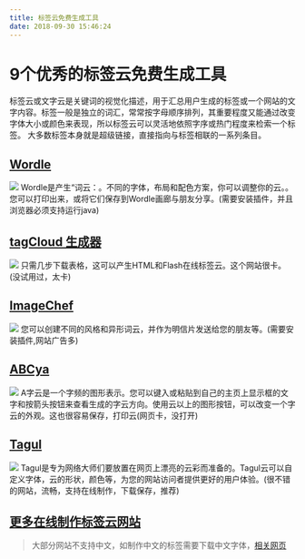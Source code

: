 ```yaml
---
title: 标签云免费生成工具
date: 2018-09-30 15:46:24
---
```


# 9个优秀的标签云免费生成工具

标签云或文字云是关键词的视觉化描述，用于汇总用户生成的标签或一个网站的文字内容。标签一般是独立的词汇，常常按字母顺序排列，其重要程度又能通过改变字体大小或颜色来表现，所以标签云可以灵活地依照字序或热门程度来检索一个标签。 大多数标签本身就是超级链接，直接指向与标签相联的一系列条目。

## [Wordle](https://wordart.com/)

![](http://jbcdn2.b0.upaiyun.com/2011/12/Wordle.jpg)
Wordle是产生“词云：。不同的字体，布局和配色方案，你可以调整你的云。。您可以打印出来，或将它们保存到Wordle画廊与朋友分享。(需要安装插件，并且浏览器必须支持运行java)

## [tagCloud 生成器](http://www.tag-cloud.de/)

![](http://jbcdn2.b0.upaiyun.com/2011/12/tagCloud-generator.jpg)
只需几步下载表格，这可以产生HTML和Flash在线标签云。这个网站很卡。(没试用过，太卡)

## [ImageChef](http://www.imagechef.com/ic/word_mosaic/)
![](http://jbcdn2.b0.upaiyun.com/2011/12/ImageChef.jpg)
您可以创建不同的风格和异形词云，并作为明信片发送给您的朋友等。(需要安装插件,网站广告多)

## [ABCya](http://www.abcya.com/word_clouds.htm)
![](http://jbcdn2.b0.upaiyun.com/2011/12/ABCya.jpg)
A字云是一个字频的图形表示。您可以键入或粘贴到自己的主页上显示框的文字和按箭头按钮来查看生成的字云方向。使用云以上的图形按钮，可以改变一个字云的外观。这也很容易保存，打印云(网页卡，没打开)

## [Tagul](https://wordart.com/)
![](http://jbcdn2.b0.upaiyun.com/2011/12/Tagul.jpg)
Tagul是专为网络大师们要放置在网页上漂亮的云彩而准备的。Tagul云可以自定义字体，云的形状，颜色等，为您的网站访问者提供更好的用户体验。(很不错的网站，流畅，支持在线制作，下载保存，推荐)

## [更多在线制作标签云网站](http://blog.jobbole.com/10210/)

> 大部分网站不支持中文，如制作中文的标签需要下载中文字体，[相关网页](https://www.ifanr.com/app/887627)